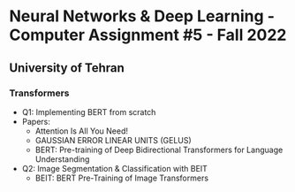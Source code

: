 # Neural Networks & Deep Learning - Computer Assignment #5 - Fall 2022
## University of Tehran
### Transformers

* Q1: Implementing BERT from scratch
* Papers:
  * Attention Is All You Need!
  * GAUSSIAN ERROR LINEAR UNITS (GELUS)
  * BERT: Pre-training of Deep Bidirectional Transformers for Language Understanding
* Q2: Image Segmentation & Classification with BEIT
  * BEIT: BERT Pre-Training of Image Transformers
